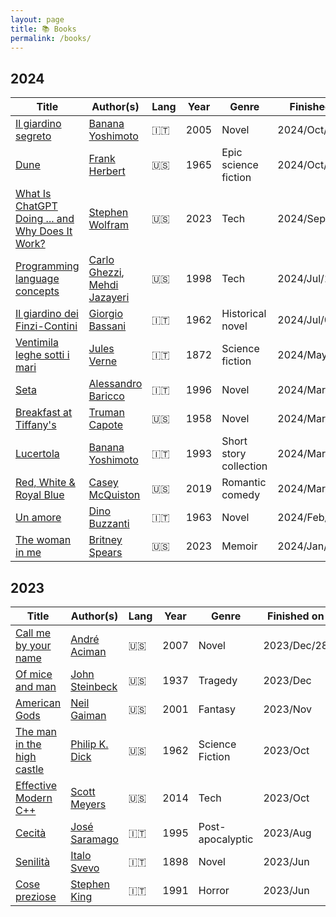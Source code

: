 ```yaml
---
layout: page
title: 📚 Books
permalink: /books/
---
```


## 2024

| Title                             | Author(s)                         | Lang | Year | Genre     | Finished    | Rating       |
|-----------------------------------|-----------------------------------|------|------|-----------|-------------|--------------|
| [Il giardino segreto](https://www.criticaletteraria.org/2017/12/il-giardino-segreto-yoshimoto-feltrinelli.html) | [Banana Yoshimoto](https://en.wikipedia.org/wiki/Banana_Yoshimoto) | 🇮🇹 | 2005 | Novel | 2024/Oct/13 | ⭐️⭐️⭐️ |
| [Dune](https://en.wikipedia.org/wiki/Dune_(novel)) | [Frank Herbert](https://en.wikipedia.org/wiki/Frank_Herbert) | 🇺🇸 | 1965 | Epic science fiction | 2024/Oct/06 | ⭐️⭐️⭐️ |
| [What Is ChatGPT Doing ... and Why Does It Work?](https://www.amazon.co.uk/What-ChatGPT-Doing-Does-Work/dp/1579550819) | [Stephen Wolfram](https://en.wikipedia.org/wiki/Stephen_Wolfram) | 🇺🇸 | 2023 | Tech | 2024/Sep/21 | ⭐️⭐️⭐️ |
| [Programming language concepts ](https://www.amazon.co.uk/Programming-3e-Carlo-Ghezzi-dp-0471104264/dp/0471104264/ref=dp_ob_image_bk)| [Carlo Ghezzi](https://en.wikipedia.org/wiki/Carlo_Ghezzi), [Mehdi Jazayeri](https://en.wikipedia.org/wiki/Mehdi_Jazayeri)  | 🇺🇸 | 1998 | Tech | 2024/Jul/14 | ⭐️⭐️⭐️⭐️ |
| [Il giardino dei Finzi-Contini](https://it.wikipedia.org/wiki/Il_giardino_dei_Finzi-Contini) | [Giorgio Bassani](https://it.wikipedia.org/wiki/Giorgio_Bassani) | 🇮🇹 | 1962 | Historical novel | 2024/Jul/08  | ⭐️⭐️ |
| [Ventimila leghe sotti i mari](https://it.wikipedia.org/wiki/Ventimila_leghe_sotto_i_mari) | [Jules Verne](https://en.wikipedia.org/wiki/Jules_Verne) | 🇮🇹 | 1872 | Science fiction | 2024/May/07  | ⭐️⭐️⭐️ |
| [Seta](https://it.wikipedia.org/wiki/Seta_(romanzo)) | [Alessandro Baricco](https://it.wikipedia.org/wiki/Alessandro_Baricco) | 🇮🇹 | 1996 | Novel | 2024/Mar/31 | ⭐️⭐️⭐️⭐️⭐️ |
| [Breakfast at Tiffany's](https://en.wikipedia.org/wiki/Breakfast_at_Tiffany%27s_(novella)) | [Truman Capote](https://en.wikipedia.org/wiki/Truman_Capote) | 🇺🇸 | 1958 | Novel | 2024/Mar/16 | ⭐️ |
| [Lucertola](https://it.wikipedia.org/wiki/Lucertola_(raccolta_di_racconti)) | [Banana Yoshimoto](https://en.wikipedia.org/wiki/Banana_Yoshimoto) | 🇮🇹 | 1993 | Short story collection |  2024/Mar/16 | ⭐️⭐️⭐️⭐️ |
| [Red, White & Royal Blue](https://en.wikipedia.org/wiki/Red,_White_%26_Royal_Blue) | [Casey McQuiston](https://en.wikipedia.org/wiki/Casey_McQuiston) | 🇺🇸 | 2019 | Romantic comedy | 2024/Mar/06 | ⭐️⭐️⭐️⭐️ |
| [Un amore](https://it.wikipedia.org/wiki/Un_amore_(romanzo)) | [Dino Buzzanti](https://it.wikipedia.org/wiki/Dino_Buzzati) | 🇮🇹 | 1963 | Novel | 2024/Feb/03 | ⭐️⭐️⭐️ |
| [The woman in me](https://en.wikipedia.org/wiki/The_Woman_in_Me_(memoir)) | [Britney Spears](https://en.wikipedia.org/wiki/Britney_Spears) | 🇺🇸 | 2023 | Memoir | 2024/Jan/02 | ⭐️⭐️⭐️ |

## 2023

| Title                             | Author(s)                         | Lang | Year | Genre     | Finished on | Rating       |
|-----------------------------------|-----------------------------------|------|------|-----------|-------------|--------------|
| [Call me by your name](https://en.wikipedia.org/wiki/Call_Me_by_Your_Name_(novel)) | [André Aciman](https://en.wikipedia.org/wiki/André_Aciman) | 🇺🇸 | 2007 | Novel | 2023/Dec/28 | ⭐️⭐️⭐️⭐️⭐️ |
| [Of mice and man](https://en.wikipedia.org/wiki/Of_Mice_and_Men) | [John Steinbeck](https://en.wikipedia.org/wiki/John_Steinbeck) | 🇺🇸 | 1937 | Tragedy | 2023/Dec | ⭐️⭐️⭐️⭐️⭐️ |
| [American Gods](https://en.wikipedia.org/wiki/American_Gods)     | [Neil Gaiman](https://en.wikipedia.org/wiki/Neil_Gaiman)       | 🇺🇸 | 2001 | Fantasy | 2023/Nov | ⭐️⭐️⭐️⭐️   |
| [The man in the high castle](https://en.wikipedia.org/wiki/The_Man_in_the_High_Castle) | [Philip K. Dick](https://en.wikipedia.org/wiki/Philip_K._Dick) | 🇺🇸 | 1962 | Science Fiction | 2023/Oct | ⭐️ |
| [Effective Modern C++](https://www.amazon.co.uk/Effective-Modern-Specific-Ways-Improve/dp/1491903996) | [Scott Meyers](https://en.wikipedia.org/wiki/Scott_Meyers) | 🇺🇸 | 2014 | Tech | 2023/Oct | ⭐️⭐️⭐️ |
| [Cecità](https://it.wikipedia.org/wiki/Cecità_(romanzo)) | [José Saramago](https://en.wikipedia.org/wiki/José_Saramago) | 🇮🇹 | 1995 | Post-apocalyptic | 2023/Aug | ⭐️⭐️⭐️⭐️ |
| [Senilità](https://it.wikipedia.org/wiki/Senilità_(romanzo)) | [Italo Svevo](https://it.wikipedia.org/wiki/Italo_Svevo) | 🇮🇹 | 1898 | Novel | 2023/Jun | ⭐️⭐️ |
| [Cose preziose](https://it.wikipedia.org/wiki/Cose_preziose_(romanzo)) | [Stephen King](https://en.wikipedia.org/wiki/Stephen_King) | 🇮🇹 | 1991 | Horror | 2023/Jun | ⭐️⭐️⭐️⭐️ |
